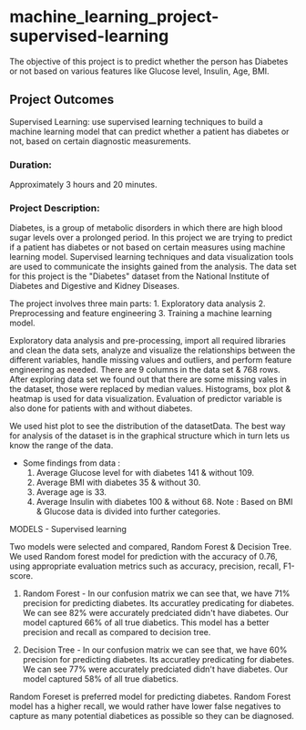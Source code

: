 # machine_learning_project-supervised-learning
 The objective of this project is to predict whether the person has Diabetes or not based on various features like Glucose level, Insulin, Age, BMI.

## Project Outcomes
Supervised Learning: use supervised learning techniques to build a machine learning model that can predict whether a patient has diabetes or not, based on certain diagnostic measurements. 

### Duration:
Approximately 3 hours and 20 minutes.

### Project Description:
Diabetes, is a group of metabolic disorders in which there are high blood sugar levels over a prolonged period. In this project we are trying to predict if a patient has diabetes or not based on certain measures using machine learning model. Supervised learning techniques and data visualization tools are used to communicate the insights gained from the analysis. The data set for this project is the "Diabetes" dataset from the National Institute of Diabetes and Digestive and Kidney Diseases.

The project involves three main parts: 
    1. Exploratory data analysis
    2. Preprocessing and feature engineering
    3. Training a machine learning model. 

Exploratory data analysis and pre-processing, import all required libraries and clean the data sets, analyze and visualize the relationships between the different variables, handle missing values and outliers, and perform feature engineering as needed. There are 9 columns in the data set & 768 rows. After exploring data set we found out that there are some missing vales in the dataset, those were replaced by median values. Histograms, box plot & heatmap is used for data visualization. Evaluation of predictor variable is also done for patients with and without diabetes. 

We used hist plot to see the distribution of the datasetData. The best way for analysis of the dataset is in the graphical structure which in turn lets us know the range of the data. 

- Some findings from data : 
    1. Average Glucose level for with diabetes 141 & without 109.
    2. Average BMI with diabetes 35 & without 30.
    3. Average age is 33.
    4. Average Insulin with diabetes 100 & without 68.
Note : Based on BMI & Glucose data is divided into further categories.

MODELS - Supervised learning

Two models were selected and compared, Random Forest & Decision Tree. We used Random forest model for prediction with the accuracy of 0.76, using appropriate evaluation metrics such as accuracy, precision, recall, F1-score.

1. Random Forest - In our confusion matrix we can see that, we have 71% precision for predicting diabetes. Its accuratley predicating for diabetes. We can see 82% were accurately predciated didn't have diabetes. Our model captured 66% of all true diabetics. This model has a better precision and recall as compared to decision tree.

2. Decision Tree - In our confusion matrix we can see that, we have 60% precision for predicting diabetes. Its accuratley predicating for diabetes. We can see 77% were accurately predciated didn't have diabetes. Our model captured 58% of all true diabetics. 

Random Foreset is preferred model for predicting diabetes. Random Forest model has a higher recall, we would rather have lower false negatives to capture as many potential diabetices as possible so they can be diagnosed. 
